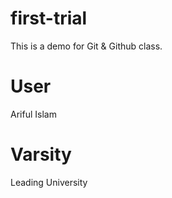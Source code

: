 # first-trial

This is a demo for Git &amp; Github class.

# User

Ariful Islam

# Varsity

Leading University
